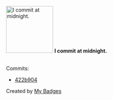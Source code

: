 <img src="https://my-badges.github.io/my-badges/midnight-commits.png" alt="I commit at midnight." title="I commit at midnight." width="128">
<strong>I commit at midnight.</strong>
<br><br>

Commits:

- <a href="https://github.com/ronaldorodriguesl/skeleton-php/commit/422b9049b105c939ccab1a72e948fad17d938907">422b904</a>


Created by <a href="https://github.com/my-badges/my-badges">My Badges</a>
